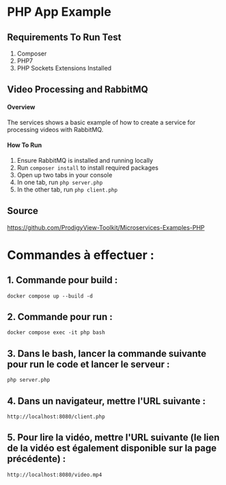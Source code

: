 # PHP App Example

## Requirements To Run Test
1. Composer
2. PHP7
3. PHP Sockets Extensions Installed


## Video Processing and RabbitMQ
#### Overview
The services shows a basic example of how to create a service for processing videos with RabbitMQ.

#### How To Run
1. Ensure RabbitMQ is installed and running locally
3. Run `composer install` to install required packages
4. Open up two tabs in your console
5. In one tab, run `php server.php`
6. In the other tab, run `php client.php`

## Source
<https://github.com/ProdigyView-Toolkit/Microservices-Examples-PHP>


# Commandes à effectuer : 
## 1. Commande pour build :
    docker compose up --build -d
## 2. Commande pour run :
    docker compose exec -it php bash
## 3. Dans le bash, lancer la commande suivante pour run le code et lancer le serveur :
    php server.php
## 4. Dans un navigateur, mettre l'URL suivante : 
    http://localhost:8080/client.php
## 5. Pour lire la vidéo, mettre l'URL suivante (le lien de la vidéo est également disponible sur la page précédente) : 
    http://localhost:8080/video.mp4
